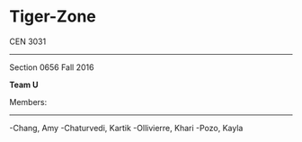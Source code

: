 # Tiger-Zone

CEN 3031
___________________
Section 0656
Fall 2016

**Team U**

Members:
___________________

-Chang, Amy
-Chaturvedi, Kartik
-Ollivierre, Khari
-Pozo, Kayla
